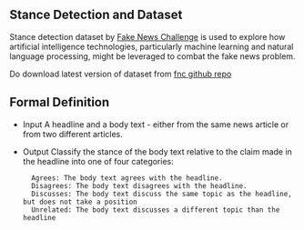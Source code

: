 ## Stance Detection and Dataset

Stance detection dataset by [Fake News Challenge](http://www.fakenewschallenge.org/) is used to explore how artificial intelligence technologies, particularly machine learning and natural language processing, might be leveraged to combat the fake news problem.

Do download latest version of dataset from [fnc github repo](https://github.com/FakeNewsChallenge/fnc-1)

## Formal Definition

* Input
    A headline and a body text - either from the same news article or from two different articles.
    
* Output
    Classify the stance of the body text relative to the claim made in the headline into one of four categories:

        Agrees: The body text agrees with the headline.
        Disagrees: The body text disagrees with the headline.
        Discusses: The body text discuss the same topic as the headline, but does not take a position
        Unrelated: The body text discusses a different topic than the headline
